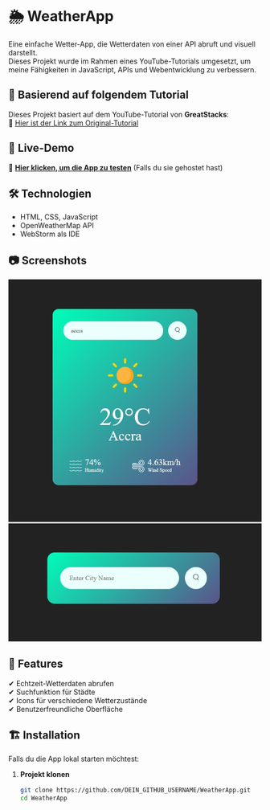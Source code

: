 # 🌦 WeatherApp

Eine einfache Wetter-App, die Wetterdaten von einer API abruft und visuell darstellt.  
Dieses Projekt wurde im Rahmen eines YouTube-Tutorials umgesetzt, um meine Fähigkeiten in JavaScript, APIs und Webentwicklung zu verbessern.

## 🎥 Basierend auf folgendem Tutorial

Dieses Projekt basiert auf dem YouTube-Tutorial von **GreatStacks**:  
🔗 [Hier ist der Link zum Original-Tutorial](https://www.youtube.com/watch?v=MIYQR-Ybrn4&list=PLjwm_8O3suyOgDS_Z8AWbbq3zpCmR-WE9&index=1&pp=iAQB)

## 🚀 Live-Demo

🔗 **[Hier klicken, um die App zu testen](https://DEINE-LIVE-URL.com)** (Falls du sie gehostet hast)

## 🛠️ Technologien

- HTML, CSS, JavaScript
- OpenWeatherMap API
- WebStorm als IDE

## 📷 Screenshots

![WeatherApp Vorschau](images/WeatherApp.png)
![WeatherApp Vorschau](images/WeatherApp1.png)

## 📌 Features

✔ Echtzeit-Wetterdaten abrufen  
✔ Suchfunktion für Städte  
✔ Icons für verschiedene Wetterzustände  
✔ Benutzerfreundliche Oberfläche

## 🏗️ Installation

Falls du die App lokal starten möchtest:

1. **Projekt klonen**
   ```sh
   git clone https://github.com/DEIN_GITHUB_USERNAME/WeatherApp.git
   cd WeatherApp